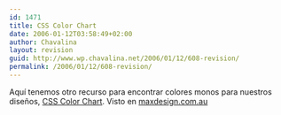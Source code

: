 ```yaml
---
id: 1471
title: CSS Color Chart
date: 2006-01-12T03:58:49+02:00
author: Chavalina
layout: revision
guid: http://www.wp.chavalina.net/2006/01/12/608-revision/
permalink: /2006/01/12/608-revision/
---
```

Aquí tenemos otro recurso para encontrar colores monos para nuestros diseños, <a href="http://www.somacon.com/p142.php" target="_blank">CSS Color Chart</a>. Visto en <a href="http://www.maxdesign.com.au/2005/10/20/some-links-71/" target="_blank">maxdesign.com.au</a>